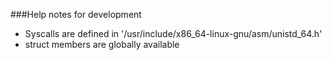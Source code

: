 ###Help notes for development

* Syscalls are defined in '/usr/include/x86_64-linux-gnu/asm/unistd_64.h'
* struct members are globally available